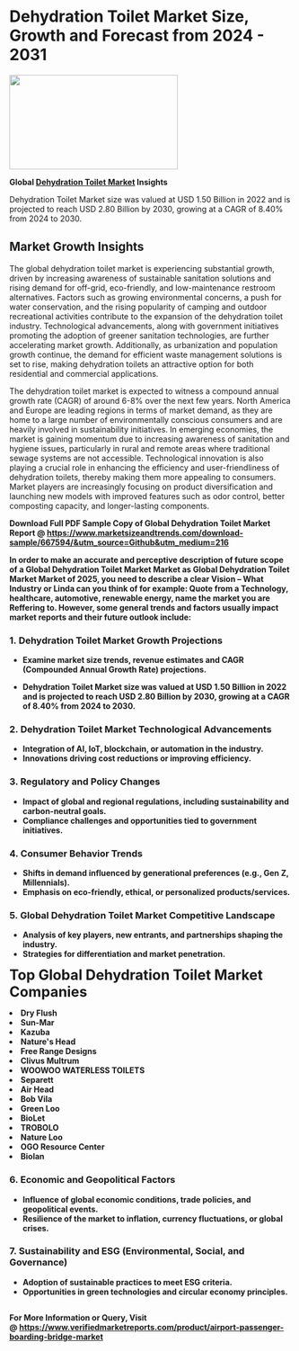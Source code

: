 <H1>Dehydration Toilet Market Size, Growth and Forecast from 2024 - 2031</H1><img class="aligncenter size-medium wp-image-584254" src="https://thirdeyenews.in/wp-content/uploads/2024/09/Global-Market-Research-300x168.jpeg" alt="" width="300" height="168" /><p><strong>Global&nbsp;<a href="https://www.marketsizeandtrends.com/download-sample/667594/&amp;utm_source=Github&utm_medium=216">Dehydration Toilet Market</a> Insights</strong></p><p>Dehydration Toilet Market size was valued at USD 1.50 Billion in 2022 and is projected to reach USD 2.80 Billion by 2030, growing at a CAGR of 8.40% from 2024 to 2030.</p><p><h2>Market Growth Insights</h2> <p>The global dehydration toilet market is experiencing substantial growth, driven by increasing awareness of sustainable sanitation solutions and rising demand for off-grid, eco-friendly, and low-maintenance restroom alternatives. Factors such as growing environmental concerns, a push for water conservation, and the rising popularity of camping and outdoor recreational activities contribute to the expansion of the dehydration toilet industry. Technological advancements, along with government initiatives promoting the adoption of greener sanitation technologies, are further accelerating market growth. Additionally, as urbanization and population growth continue, the demand for efficient waste management solutions is set to rise, making dehydration toilets an attractive option for both residential and commercial applications.</p> <p><strong></strong></p> <p>The dehydration toilet market is expected to witness a compound annual growth rate (CAGR) of around 6-8% over the next few years. North America and Europe are leading regions in terms of market demand, as they are home to a large number of environmentally conscious consumers and are heavily involved in sustainability initiatives. In emerging economies, the market is gaining momentum due to increasing awareness of sanitation and hygiene issues, particularly in rural and remote areas where traditional sewage systems are not accessible. Technological innovation is also playing a crucial role in enhancing the efficiency and user-friendliness of dehydration toilets, thereby making them more appealing to consumers. Market players are increasingly focusing on product diversification and launching new models with improved features such as odor control, better composting capacity, and longer-lasting components.</p> <p><strong></p><p><span class=""><strong>Download Full PDF Sample Copy of Global Dehydration Toilet Market Report</strong> @ <a href="https://www.marketsizeandtrends.com/download-sample/667594/&amp;utm_source=Github&utm_medium=216" target="_blank">https://www.marketsizeandtrends.com/download-sample/667594/&amp;utm_source=Github&utm_medium=216</a></span></p><p>In order to make an accurate and perceptive description of future scope of a Global&nbsp;Dehydration Toilet Market Market as Global&nbsp;Dehydration Toilet Market Market of 2025, you need to describe a clear Vision &ndash; What Industry or Linda can you think of for example: Quote from a Technology, healthcare, automotive, renewable energy, name the market you are Reffering to. However, some general trends and factors usually impact market reports and their future outlook include:</p><h3>1.&nbsp;<strong>Dehydration Toilet Market Growth Projections</strong></h3><ul><li>Examine market size trends, revenue estimates and CAGR (Compounded Annual Growth Rate) projections.</li><li><p>Dehydration Toilet Market size was valued at USD 1.50 Billion in 2022 and is projected to reach USD 2.80 Billion by 2030, growing at a CAGR of 8.40% from 2024 to 2030.</p></li></ul><h3>2.&nbsp;<strong>Dehydration Toilet Market Technological Advancements</strong></h3><ul><li>Integration of AI, IoT, blockchain, or automation in the industry.</li><li>Innovations driving cost reductions or improving efficiency.</li></ul><h3>3.&nbsp;<strong>Regulatory and Policy Changes</strong></h3><ul><li>Impact of global and regional regulations, including sustainability and carbon-neutral goals.</li><li>Compliance challenges and opportunities tied to government initiatives.</li></ul><h3>4.&nbsp;<strong>Consumer Behavior Trends</strong></h3><ul><li>Shifts in demand influenced by generational preferences (e.g., Gen Z, Millennials).</li><li>Emphasis on eco-friendly, ethical, or personalized products/services.</li></ul><h3>5.&nbsp;<strong>Global Dehydration Toilet Market Competitive Landscape</strong></h3><ul><li>Analysis of key players, new entrants, and partnerships shaping the industry.</li><li>Strategies for differentiation and market penetration.</li></ul><p data-pm-slice="1 1 []"><span style="color: inherit; font-family: inherit; font-size: 25px;">Top Global Dehydration Toilet Market Companies</span></p><div class="" data-test-id=""><p><li>Dry Flush</li><li> Sun-Mar</li><li> Kazuba</li><li> Nature's Head</li><li> Free Range Designs</li><li> Clivus Multrum</li><li> WOOWOO WATERLESS TOILETS</li><li> Separett</li><li> Air Head</li><li> Bob Vila</li><li> Green Loo</li><li> BioLet</li><li> TROBOLO</li><li> Nature Loo</li><li> OGO Resource Center</li><li> Biolan</li></p></div><h3>6.&nbsp;<strong>Economic and Geopolitical Factors</strong></h3><ul><li>Influence of global economic conditions, trade policies, and geopolitical events.</li><li>Resilience of the market to inflation, currency fluctuations, or global crises.</li></ul><h3>7.&nbsp;<strong>Sustainability and ESG (Environmental, Social, and Governance)</strong></h3><ul><li>Adoption of sustainable practices to meet ESG criteria.</li><li>Opportunities in green technologies and circular economy principles.</li></ul><h2><strong style="font-size: 14px;">For More Information or Query, Visit @&nbsp;</strong><a style="background-color: #ffffff; font-size: 14px;" href="https://www.marketsizeandtrends.com/report/dehydration-toilet-market/" target="_blank">https://www.verifiedmarketreports.com/product/airport-passenger-boarding-bridge-market</a></h2>
